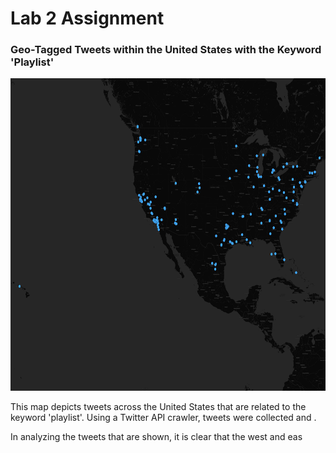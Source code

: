 # Lab 2 Assignment


### Geo-Tagged Tweets within the United States with the Keyword 'Playlist'

<img src="img/tweets_map.png" width="800" height="500">

This map depicts tweets across the United States that are related to the keyword 'playlist'. Using a Twitter API crawler, tweets were collected and . 

In analyzing the tweets that are shown, it is clear that the west and eas
